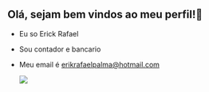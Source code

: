 ## Olá, sejam bem vindos ao meu perfil!👋
- Eu so Erick Rafael
- Sou contador e bancario
- Meu email é erikrafaelpalma@hotmail.com

  ![](https://media1.tenor.com/m/hg6H8V9OzkkAAAAC/happy-thursday-it%27s-thursday.gif)



